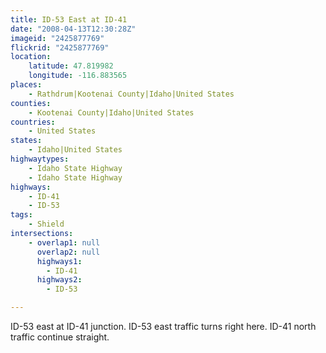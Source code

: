 ```yaml
---
title: ID-53 East at ID-41
date: "2008-04-13T12:30:28Z"
imageid: "2425877769"
flickrid: "2425877769"
location:
    latitude: 47.819982
    longitude: -116.883565
places:
    - Rathdrum|Kootenai County|Idaho|United States
counties:
    - Kootenai County|Idaho|United States
countries:
    - United States
states:
    - Idaho|United States
highwaytypes:
    - Idaho State Highway
    - Idaho State Highway
highways:
    - ID-41
    - ID-53
tags:
    - Shield
intersections:
    - overlap1: null
      overlap2: null
      highways1:
        - ID-41
      highways2:
        - ID-53

---
```

ID-53 east at ID-41 junction.  ID-53 east traffic turns right here.  ID-41 north traffic continue straight.